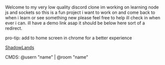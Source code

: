 Welcome to my very low quality discord clone im working on learning node js and sockets so this is a fun project i want to work on and come back to when i learn or see something new please feel free to help ill check in when ever i can. ill have a demo link asap it should be below here sort of a redirect.

pro-tip: add to home screen in chrome for a better experience

[ShadowLands](http://207.255.210.24:2000/home)

CMDS: @usern "name" | @room "name"
